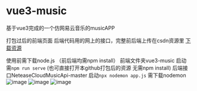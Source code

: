 # vue3-music
基于vue3完成的一个仿网易云音乐的musicAPP

打包过后的前端页面 后端代码用的网上的接口，完整前后端上传在csdn资源里
[下载资源](https://download.csdn.net/download/qq_53107845/86503925)

使用前需下载node.js （前后端均需npm install）
前端文件夹vue3-music 启动需`npm run serve` (也可直接打开本github打包后的资源 无需npm install)
后端接口NeteaseCloudMusicApi-master 启动`npx nodemon app.js`  需下载nodemon
![image](https://user-images.githubusercontent.com/81024514/187832534-822e7ac9-ec3f-4aad-894b-2a9b71ac5466.png)
![image](https://user-images.githubusercontent.com/81024514/187832618-f0cc334d-74ba-4198-abe9-1c19585ea5e9.png)
![image](https://user-images.githubusercontent.com/81024514/187832666-ffdf6122-d8ce-4154-9b17-19fd40ac5753.png)
